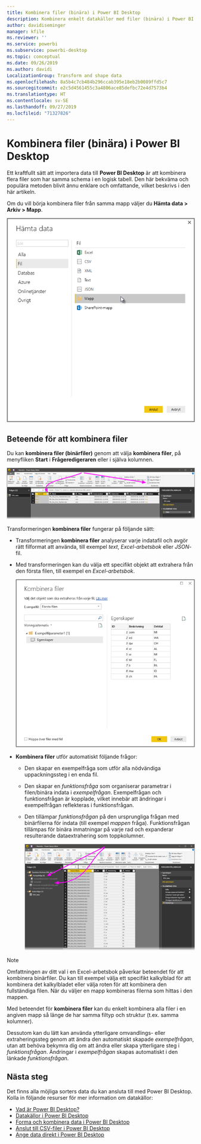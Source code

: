 ```yaml
---
title: Kombinera filer (binära) i Power BI Desktop
description: Kombinera enkelt datakällor med filer (binära) i Power BI Desktop
author: davidiseminger
manager: kfile
ms.reviewer: ''
ms.service: powerbi
ms.subservice: powerbi-desktop
ms.topic: conceptual
ms.date: 09/26/2019
ms.author: davidi
LocalizationGroup: Transform and shape data
ms.openlocfilehash: 8a5b4c7cb484b296ccab395e18eb2b0089ffd5c7
ms.sourcegitcommit: e2c5d4561455c3a4806ace85defbc72e4d7573b4
ms.translationtype: HT
ms.contentlocale: sv-SE
ms.lasthandoff: 09/27/2019
ms.locfileid: "71327826"
---
```

# <a name="combine-files-binaries-in-power-bi-desktop"></a>Kombinera filer (binära) i Power BI Desktop
Ett kraftfullt sätt att importera data till **Power BI Desktop** är att kombinera flera filer som har samma schema i en logisk tabell. Den här bekväma och populära metoden blivit ännu enklare och omfattande, vilket beskrivs i den här artikeln.

Om du vill börja kombinera filer från samma mapp väljer du **Hämta data > Arkiv > Mapp**.

![](media/desktop-combine-binaries/combine-binaries_1.png)


## <a name="combine-files-behavior"></a>Beteende för att kombinera filer
Du kan **kombinera filer (binärfiler)** genom att välja **kombinera filer**, på menyfliken **Start** i **Frågeredigeraren** eller i själva kolumnen.

![](media/desktop-combine-binaries/combine-binaries_2a.png)

Transformeringen **kombinera filer** fungerar på följande sätt:

* Transformeringen **kombinera filer** analyserar varje indatafil och avgör rätt filformat att använda, till exempel *text*, *Excel-arbetsbok* eller *JSON*-fil.
* Med transformeringen kan du välja ett specifikt objekt att extrahera från den första filen, till exempel en *Excel-arbetsbok*.
  
  ![](media/desktop-combine-binaries/combine-binaries_3.png)
* **Kombinera filer** utför automatiskt följande frågor:
  
  * Den skapar en exempelfråga som utför alla nödvändiga uppackningssteg i en enda fil.
  * Den skapar en *funktionsfråga* som organiserar parametrar i filen/binära indata i *exempelfrågan*. Exempelfrågan och funktionsfrågan är kopplade, vilket innebär att ändringar i exempelfrågan reflekteras i funktionsfrågan.
  * Den tillämpar *funktionsfrågan* på den ursprungliga frågan med binärfilerna för indata (till exempel *mappen* fråga). Funktionsfrågan tillämpas för binära inmatningar på varje rad och expanderar resulterande dataextrahering som toppkolumner.
    
    ![](media/desktop-combine-binaries/combine-binaries_4.png)

> [!NOTE]
> Omfattningen av ditt val i en Excel-arbetsbok påverkar beteendet för att kombinera binärfiler. Du kan till exempel välja ett specifikt kalkylblad för att kombinera det kalkylbladet eller välja roten för att kombinera den fullständiga filen. När du väljer en mapp kombineras filerna som hittas i den mappen. 


Med beteendet för **kombinera filer** kan du enkelt kombinera alla filer i en angiven mapp så länge de har samma filtyp och struktur (t.ex. samma kolumner).

Dessutom kan du lätt kan använda ytterligare omvandlings- eller extraheringssteg genom att ändra den automatiskt skapade *exempelfrågan*, utan att behöva bekymra dig om att ändra eller skapa ytterligare steg i *funktionsfrågan*. Ändringar i *exempelfrågan* skapas automatiskt i den länkade *funktionsfrågan*.

## <a name="next-steps"></a>Nästa steg
Det finns alla möjliga sorters data du kan ansluta till med Power BI Desktop. Kolla in följande resurser för mer information om datakällor:

* [Vad är Power BI Desktop?](desktop-what-is-desktop.md)
* [Datakällor i Power BI Desktop](desktop-data-sources.md)
* [Forma och kombinera data i Power BI Desktop](desktop-shape-and-combine-data.md)
* [Anslut till CSV-filer i Power BI Desktop](desktop-connect-csv.md)   
* [Ange data direkt i Power BI Desktop](desktop-enter-data-directly-into-desktop.md)   

